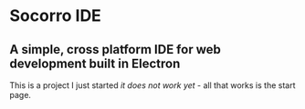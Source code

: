 **Socorro IDE**
===========
A simple, cross platform IDE for web development built in Electron
------------------------------------------------------------------

This is a project I just started *it does not work yet* - all that works is the start page. 
